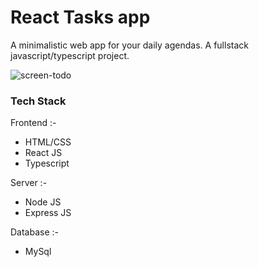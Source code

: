 # React Tasks app

A minimalistic web app for your daily agendas. A fullstack javascript/typescript project.

![screen-todo](https://github.com/VishSeen/react-tasks/assets/13452864/383f5e37-3782-42b1-ad5d-2a9eccaeebd9)




### Tech Stack

Frontend :-
- HTML/CSS
- React JS
- Typescript

Server :-
- Node JS
- Express JS

Database :-
- MySql

